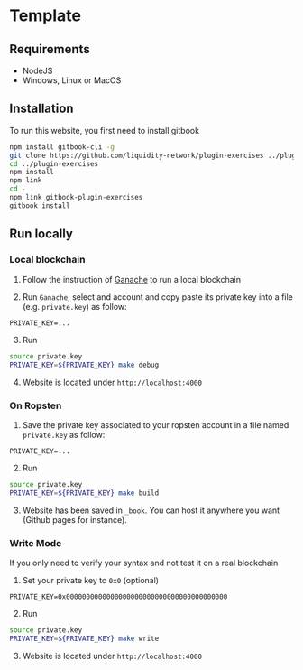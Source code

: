 # Template

## Requirements
+ NodeJS
+ Windows, Linux or MacOS

## Installation

To run this website, you first need to install gitbook
```sh
npm install gitbook-cli -g
git clone https://github.com/liquidity-network/plugin-exercises ../plugin-exercises
cd ../plugin-exercises
npm install
npm link
cd -
npm link gitbook-plugin-exercises
gitbook install
```

## Run locally

### Local blockchain

1. Follow the instruction of [Ganache](https://truffleframework.com/ganache/) to run a local blockchain

2. Run `Ganache`, select and account and copy paste its private key into a file (e.g. `private.key`) as follow:
```txt
PRIVATE_KEY=...
```

3. Run
```sh
source private.key
PRIVATE_KEY=${PRIVATE_KEY} make debug
```

4. Website is located under `http://localhost:4000`

### On Ropsten

1. Save the private key associated to your ropsten account in a file named `private.key` as follow:
```text
PRIVATE_KEY=...
```

2. Run
```sh
source private.key
PRIVATE_KEY=${PRIVATE_KEY} make build
```

3. Website has been saved in `_book`. You can host it anywhere you want (Github pages for instance).

### Write Mode

If you only need to verify your syntax and not test it on a real blockchain

1. Set your private key to `0x0` (optional)
```text
PRIVATE_KEY=0x0000000000000000000000000000000000000000
```

2. Run
```sh
source private.key
PRIVATE_KEY=${PRIVATE_KEY} make write
```

3. Website is located under `http://localhost:4000`
